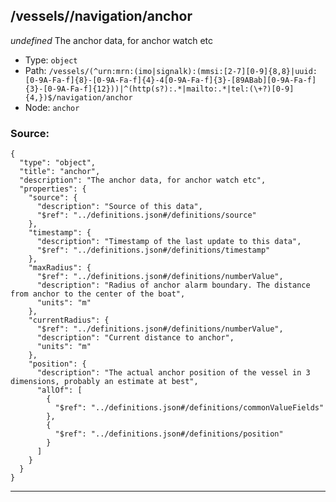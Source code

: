 ## /vessels/<RegExp>/navigation/anchor

*undefined*
The anchor data, for anchor watch etc

* Type: `object`
* Path: `/vessels/(^urn:mrn:(imo|signalk):(mmsi:[2-7][0-9]{8,8}|uuid:[0-9A-Fa-f]{8}-[0-9A-Fa-f]{4}-4[0-9A-Fa-f]{3}-[89ABab][0-9A-Fa-f]{3}-[0-9A-Fa-f]{12}))|^(http(s?):.*|mailto:.*|tel:(\+?)[0-9]{4,})$/navigation/anchor`
* Node: `anchor`

### Source:
```
{
  "type": "object",
  "title": "anchor",
  "description": "The anchor data, for anchor watch etc",
  "properties": {
    "source": {
      "description": "Source of this data",
      "$ref": "../definitions.json#/definitions/source"
    },
    "timestamp": {
      "description": "Timestamp of the last update to this data",
      "$ref": "../definitions.json#/definitions/timestamp"
    },
    "maxRadius": {
      "$ref": "../definitions.json#/definitions/numberValue",
      "description": "Radius of anchor alarm boundary. The distance from anchor to the center of the boat",
      "units": "m"
    },
    "currentRadius": {
      "$ref": "../definitions.json#/definitions/numberValue",
      "description": "Current distance to anchor",
      "units": "m"
    },
    "position": {
      "description": "The actual anchor position of the vessel in 3 dimensions, probably an estimate at best",
      "allOf": [
        {
          "$ref": "../definitions.json#/definitions/commonValueFields"
        },
        {
          "$ref": "../definitions.json#/definitions/position"
        }
      ]
    }
  }
}
```

---
